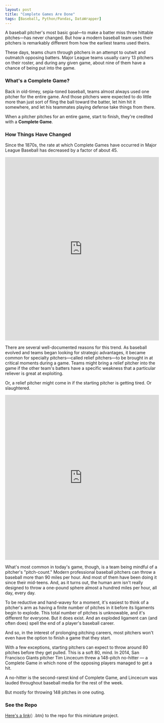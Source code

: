 ```yaml
---
layout: post
title: "Complete Games Are Done"
tags: [Baseball, Python/Pandas, DataWrapper]
---
```



A baseball pitcher's most basic goal—to make a batter miss three hittable pitches—has never changed. But how a modern baseball team uses their pitchers is remarkably different from how the earliest teams used theirs.

<!--more-->

These days, teams churn through pitchers in an attempt to outwit and outmatch opposing batters. Major League teams usually carry 13 pitchers on their roster, and during any given game, about nine of them have a chance of being put into the game.

### What's a Complete Game?

Back in old-timey, sepia-toned baseball, teams almost always used one pitcher for the entire game. And those pitchers were expected to do little more than just sort of fling the ball toward the batter, let him hit it somewhere, and let his teammates playing defense take things from there.

When a pitcher pitches for an entire game, start to finish, they're credited with a **Complete Game**.

### How Things Have Changed

Since the 1870s, the rate at which Complete Games have occurred in Major League Baseball has decreased by a factor of about 45.

<iframe title="Pitching a Complete Game: Once Normal, Now Novel" aria-label="Scatter Plot" id="datawrapper-chart-UmZWo" src="https://datawrapper.dwcdn.net/UmZWo/7/" scrolling="no" frameborder="0" style="width: 0; min-width: 100% !important; border: none;" height="600"></iframe><script type="text/javascript">!function(){"use strict";window.addEventListener("message",(function(e){if(void 0!==e.data["datawrapper-height"]){var t=document.querySelectorAll("iframe");for(var a in e.data["datawrapper-height"])for(var r=0;r<t.length;r++){if(t[r].contentWindow===e.source)t[r].style.height=e.data["datawrapper-height"][a]+"px"}}}))}();
</script>

There are several well-documented reasons for this trend. As baseball evolved and teams began looking for strategic advantages, it became common for specialty pitchers—called relief pitchers—to be brought in at critical moments during a game. Teams might bring a relief pitcher into the game if the other team's batters have a specific weakness that a particular reliever is great at exploiting.

Or, a relief pitcher might come in if the starting pitcher is getting tired. Or slaughtered.

<iframe title="Offensive Output Hasn't Changed, But Complete Games Have Almost Disappeared" aria-label="Split Bars" id="datawrapper-chart-CcTqy" src="https://datawrapper.dwcdn.net/CcTqy/2/" scrolling="no" frameborder="0" style="width: 0; min-width: 100% !important; border: none;" height="540"></iframe><script type="text/javascript">!function(){"use strict";window.addEventListener("message",(function(e){if(void 0!==e.data["datawrapper-height"]){var t=document.querySelectorAll("iframe");for(var a in e.data["datawrapper-height"])for(var r=0;r<t.length;r++){if(t[r].contentWindow===e.source)t[r].style.height=e.data["datawrapper-height"][a]+"px"}}}))}();
</script>

What's most common in today's game, though, is a team being mindful of a pitcher's "pitch-count." Modern professional baseball pitchers can throw a baseball more than 90 miles per hour. And most of them have been doing it since their mid-teens. And, as it turns out, the human arm isn't really designed to throw a one-pound sphere almost a hundred miles per hour, all day, every day.

To be reductive and hand-wavey for a moment, it's easiest to think of a pitcher's arm as having a finite number of pitches in it before its ligaments begin to explode. This total number of pitches is unknowable, and it's different for everyone. But it does exist. And an exploded ligament can (and often does) spell the end of a player's baseball career.

And so, in the interest of prolonging pitching careers, most pitchers won't even have the option to finish a game that they start.

With a few exceptions, starting pitchers can expect to throw around 80 pitches before they get pulled. This is a soft 80, mind. In 2014, San Francisco Giants pitcher Tim Lincecum threw a 148-pitch no-hitter — a Complete Game in which none of the opposing players managed to get a hit.

A no-hitter is the second-rarest kind of Complete Game, and Lincecum was lauded throughout baseball media for the rest of the week.

But mostly for throwing 148 pitches in one outing.

### See the Repo

[Here's a link](https://github.com/obverter/complete-games-are-done){: .btn} to the repo for this miniature project.